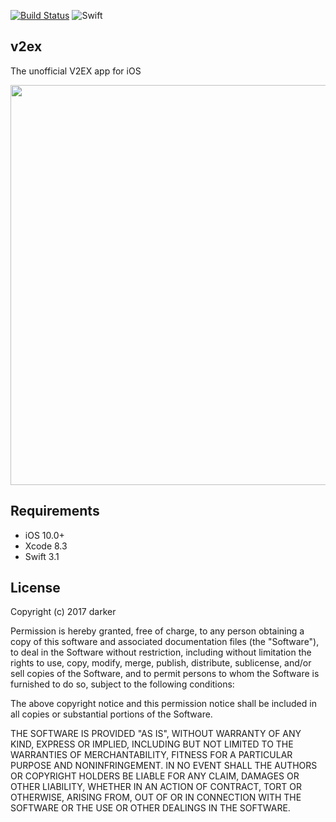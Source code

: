 [![Build Status](https://travis-ci.org/darkerk/v2ex.svg?branch=master)](https://travis-ci.org/darkerk/v2ex)
![Swift](http://img.shields.io/badge/swift-3.1-brightgreen.svg)

## v2ex

The unofficial V2EX app for iOS

<img src="http://i.imgur.com/zBaLSrJ.png" width = "640" align=center />

## Requirements

- iOS 10.0+
- Xcode 8.3
- Swift 3.1

## License

Copyright (c) 2017 darker

Permission is hereby granted, free of charge, to any person obtaining a copy
of this software and associated documentation files (the "Software"), to deal
in the Software without restriction, including without limitation the rights
to use, copy, modify, merge, publish, distribute, sublicense, and/or sell
copies of the Software, and to permit persons to whom the Software is
furnished to do so, subject to the following conditions:

The above copyright notice and this permission notice shall be included in all
copies or substantial portions of the Software.

THE SOFTWARE IS PROVIDED "AS IS", WITHOUT WARRANTY OF ANY KIND, EXPRESS OR
IMPLIED, INCLUDING BUT NOT LIMITED TO THE WARRANTIES OF MERCHANTABILITY,
FITNESS FOR A PARTICULAR PURPOSE AND NONINFRINGEMENT. IN NO EVENT SHALL THE
AUTHORS OR COPYRIGHT HOLDERS BE LIABLE FOR ANY CLAIM, DAMAGES OR OTHER
LIABILITY, WHETHER IN AN ACTION OF CONTRACT, TORT OR OTHERWISE, ARISING FROM,
OUT OF OR IN CONNECTION WITH THE SOFTWARE OR THE USE OR OTHER DEALINGS IN THE
SOFTWARE.

